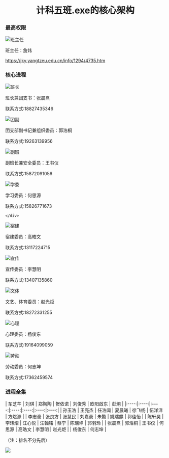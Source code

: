 <h1 style="text-align:center;font-weight:bold">计科五班.exe的核心架构</h1>
<h3 style="font-weight:bold;">最高权限</h3>
<div class="person-card">
    <div class="person-image">
        <img src="/images/l/l3.png" alt="班主任">
    </div>
    <div class="person-info">
        <p>班主任：詹炜</p>
        <a href="https://jky.yangtzeu.edu.cn/info/1294/4735.htm">https://jky.yangtzeu.edu.cn/info/1294/4735.htm</a>
    </div>
</div>
<h3 style="font-weight:bold;">核心进程</h3>
<div class="person-card">
    <div class="person-image">
        <img src="/images/l/l1.png" alt="班长">
    </div>
    <div class="person-info">
        <p>班长兼团支书：张晨熹</p>
        <p>联系方式:18827435346</p>
    </div>
</div>
<div class="person-card">
    <div class="person-image">
        <img src="/images/l/l2.png" alt="团副">
    </div>
    <div class="person-info">
        <p>团支部副书记兼组织委员：郭浩桐</p>
        <p>联系方式:19263139956</p>
    </div>
</div>
<div class="person-card">
    <div class="person-image">
        <img src="/images/l/l10.png" alt="副班">
    </div>
    <div class="person-info">
        <p>副班长兼安全委员：王书仪</p>
        <p>联系方式:15872091056</p>
    </div>
</div>
<div class="person-card">
    <div class="person-image">
        <img src="/images/l/l4.png" alt="学委">
    </div>
    <div class="person-info">
        <p>学习委员：何思源</p>
        <p>联系方式:15826771673</p>

    </div>
</div>
<div class="person-card">
    <div class="person-image">
        <img src="/images/l/l5.png" alt="宿建">
    </div>
    <div class="person-info">
        <p>宿建委员：高皓文</p>
        <p>联系方式:13117224715</p>
    </div>
</div>
<div class="person-card">
    <div class="person-image">
        <img src="/images/l/l6.png" alt="宣传">
    </div>
    <div class="person-info">
        <p>宣传委员：李慧明</p>
        <p>联系方式:13407135860</p>
    </div>
</div>
<div class="person-card">
    <div class="person-image">
        <img src="/images/l/l7.png" alt="文体">
    </div>
    <div class="person-info">
        <p>文艺、体育委员：赵光炬</p>
        <p>联系方式:18272331255</p>
    </div>
</div>
<div class="person-card">
    <div class="person-image">
        <img src="/images/l/l8.png" alt="心理">
    </div>
    <div class="person-info">
        <p>心理委员：杨俊东</p>
        <p>联系方式:19164099059</p>
    </div>
</div>
<div class="person-card">
    <div class="person-image">
        <img src="/images/l/l9.png" alt="劳动">
    </div>
    <div class="person-info">
        <p>劳动委员：何志坤</p>
        <p>联系方式:17362459574</p>
    </div>
</div>
<h3 style="font-weight:bold;">进程全集</h3>
| 车芝芊 | 刘琪 | 郑陶陶 | 贺依诺 | 刘俊秀 |  欧阳啟东 | 彭炯 |
|:----:|:----:|:----:|:----:|:----:|:----:|:----:|
| 孙玉浩 | 王亮杰 | 任浩闻 | 夏晨曦 | 徐飞杨 | 伍洋洋 | 方煜源 |
| 李志豪 | 张良方 | 张慧民 | 刘嘉豪 |  朱鰲  | 姚瑞麒 | 郭佳怡 |
| 陈轩昊 | 李玮熠 | 江心悦 | 汪翰铭 |  蔡宁  | 陈瑞坤 | 郭羽玲 |
| 张晨熹 | 郭浩桐 | 王书仪 | 何思源 | 高皓文 | 李慧明 | 赵光炬 |
| 杨俊东 | 何志坤 |
<div class="rank">
    <p>（注：排名不分先后）</p>
</div>
<div class="mascot">
    <img src="/images/littleprince10.png">
</div>